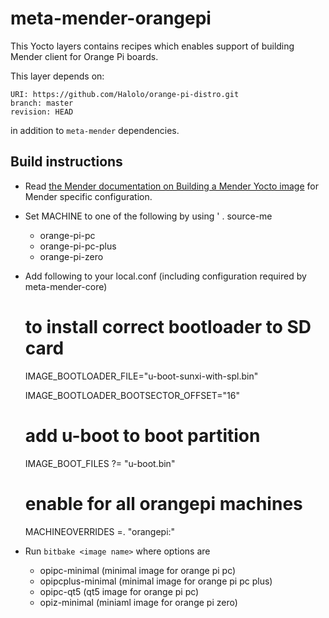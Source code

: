 # meta-mender-orangepi

This Yocto layers contains recipes which enables support of building Mender client for Orange Pi boards.

This layer depends on:

    URI: https://github.com/Halolo/orange-pi-distro.git
    branch: master
    revision: HEAD

in addition to `meta-mender` dependencies.

## Build instructions

- Read [the Mender documentation on Building a Mender Yocto image](https://docs.mender.io/Artifacts/Building-Mender-Yocto-image) for Mender specific configuration.

- Set MACHINE to one of the following by using ' . source-me <MACHINE>
    - orange-pi-pc
    - orange-pi-pc-plus
    - orange-pi-zero

- Add following to your local.conf (including configuration required by meta-mender-core)
	# to install correct bootloader to SD card
	IMAGE_BOOTLOADER_FILE="u-boot-sunxi-with-spl.bin"

	IMAGE_BOOTLOADER_BOOTSECTOR_OFFSET="16"
	
	# add u-boot to boot partition 
	IMAGE_BOOT_FILES ?= "u-boot.bin"

	# enable for all orangepi machines
	MACHINEOVERRIDES =. "orangepi:"

- Run `bitbake <image name>` where options are
     - opipc-minimal (minimal image for orange pi pc)
     - opipcplus-minimal (minimal image for orange pi pc plus)
     - opipc-qt5 (qt5 image for orange pi pc)
     - opiz-minimal (miniaml image for orange pi zero)

